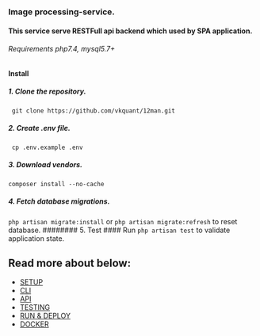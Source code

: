 ### Image processing-service.
#### This service serve RESTFull api backend which used by SPA application.
###### Requirements php7.4, mysql5.7+


#### Install ###
##### 1. Clone the repository. ###
` git clone https://github.com/vkquant/12man.git`
##### 2. Create .env file.  ###
` cp .env.example .env`
##### 3. Download vendors.  ###
`composer install --no-cache`
##### 4. Fetch database migrations.  ###
`php artisan migrate:install` or `php artisan migrate:refresh` to reset database.
######## 5. Test  ####
Run `php artisan test` to validate application state.


## Read more about below: 
- [SETUP](https://github.com/vkquant/12man/blob/master/docs/00-setup)
- [CLI](https://github.com/vkquant/12man/blob/master/docs/01-cli.md)
- [API](https://github.com/vkquant/12man/blob/master/docs/02-api.md)
- [TESTING](https://github.com/vkquant/12man/blob/master/docs/03-tests.md)
- [RUN & DEPLOY](https://github.com/vkquant/12man/blob/master/docs/04-run.md)
- [DOCKER](https://github.com/vkquant/12man/blob/master/docs/05-docker.md)
